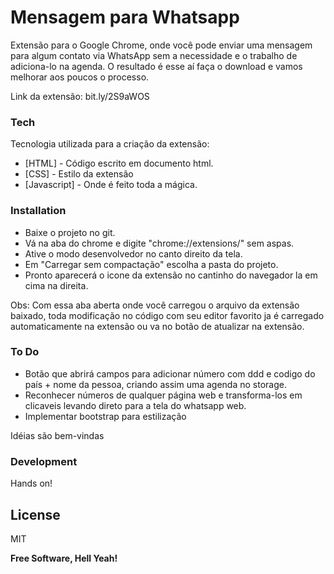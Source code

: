 # Mensagem para Whatsapp

Extensão para o Google Chrome, onde você pode enviar uma mensagem para algum contato via WhatsApp sem a necessidade e o trabalho de adiciona-lo na agenda. O resultado é esse aí faça o download e vamos melhorar aos poucos o processo.

Link da extensão: bit.ly/2S9aWOS 

### Tech

Tecnologia utilizada para a criação da extensão:

* [HTML] - Código escrito em documento html.
* [CSS] - Estilo da extensão
* [Javascript] - Onde é feito toda a mágica.

### Installation

* Baixe o projeto no git.
* Vá na aba do chrome e digite "chrome://extensions/" sem aspas.
* Ative o modo desenvolvedor no canto direito da tela.
* Em "Carregar sem compactação" escolha a pasta do projeto.
* Pronto aparecerá o icone da extensão no cantinho do navegador la em cima na direita.

Obs: Com essa aba aberta onde você carregou o arquivo da extensão baixado, toda modificação no código com seu editor favorito ja é carregado automaticamente na extensão ou va no botão de atualizar na extensão.

### To Do

 - Botão que abrirá campos para adicionar número com ddd e codigo do país + nome da pessoa, criando assim uma agenda no storage.
 - Reconhecer números de qualquer página web e transforma-los em clicaveis levando direto para a tela do whatsapp web.
 - Implementar bootstrap para estilização

 Idéias são bem-vindas
 
### Development

Hands on!

License
----

MIT


**Free Software, Hell Yeah!**